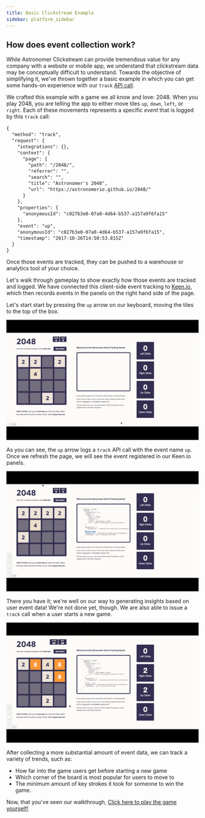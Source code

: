 ```yaml
---
title: Basic Clickstream Example
sidebar: platform_sidebar
---
```


## How does event collection work?

While Astronomer Clickstream can provide tremendous value for any company with a website or mobile app, we understand that clickstream data may be conceptually difficult to understand. Towards the objective of simplifying it, we've thrown together a basic example in which you can get some hands-on experience with our `track` [API call](../calls.html).

We crafted this example with a game we all know and love: 2048. When you play 2048, you are telling the app to either move tiles `up`, `down`, `left`, or `right`. Each of these movements represents a specific *event* that is logged by this `track` call:

```
{
  "method": "track",
  "request": {
    "integrations": {},
    "context": {
      "page": {
        "path": "/2048/",
        "referrer": "",
        "search": "",
        "title": "Astronomer's 2048",
        "url": "https://astronomerio.github.io/2048/"
      }
    },
    "properties": {
      "anonymousId": "c027b3e0-07a0-4d64-b537-a157a9f6fa15"
    },
    "event": "up",
    "anonymousId": "c027b3e0-07a0-4d64-b537-a157a9f6fa15",
    "timestamp": "2017-10-26T14:50:53.815Z"
  }
}
```

Once those events are tracked, they can be pushed to a warehouse or analytics tool of your choice.

Let's walk through gameplay to show exactly how those events are tracked and logged. We have connected this client-side event tracking to [Keen.io](destinations/keen-io.html), which then records events in the panels on the right hand side of the page. 

Let's start start by pressing the `up` arrow on our keyboard, moving the tiles to the top of the box.

![2048-1](../../images/2048-1.gif)

As you can see, the `up` arrow logs a `track` API call with the event name `up`. Once we refresh the page, we will see the event registered in our Keen.io panels.

![2048-2](../../images/2048-2.gif)

There you have it; we're well on our way to generating insights based on user event data! We're not done yet, though. We are also able to issue a `track` call when a user starts a new game.

![2048-3](../../images/2048-3.gif)

After collecting a more substantial amount of event data, we can track a variety of trends, such as:
* How far into the game users get before starting a new game
* Which corner of the board is most popular for users to move to
* The minimum amount of key strokes it took for someone to win the game. 


Now, that you've seen our walkthrough, <a href="https://astronomerio.github.io/2048/" target="_blank">Click here to play the game yourself!</a>